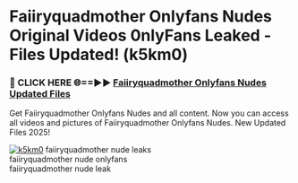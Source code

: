 # Faiiryquadmother Onlyfans Nudes Original Videos 0nlyFans Leaked - Files Updated! (k5km0)

<h3>🔴 CLICK HERE 🌐==►► <a href="https://tinyurl.com/yrmya6cz" rel="nofollow">Faiiryquadmother Onlyfans Nudes Updated Files</a></h3>

Get Faiiryquadmother Onlyfans Nudes and all content. Now you can access all videos and pictures of Faiiryquadmother Onlyfans Nudes. New Updated Files 2025!

[![k5km0](https://i.imgur.com/FMdXYCs.gif)](https://tinyurl.com/yrmya6cz)
faiiryquadmother nude leaks<br>
faiiryquadmother nude onlyfans<br>
faiiryquadmother nude leak